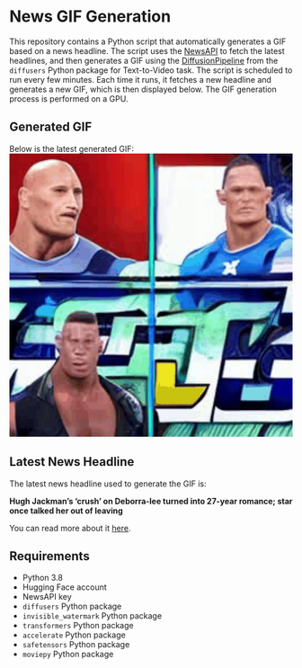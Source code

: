 # News GIF Generation
This repository contains a Python script that automatically generates a GIF based on a news headline. The script uses the [NewsAPI](https://newsapi.org/) to fetch the latest headlines, and then generates a GIF using the [DiffusionPipeline](https://github.com/huggingface/diffusers) from the `diffusers` Python package for Text-to-Video task.
The script is scheduled to run every few minutes. Each time it runs, it fetches a new headline and generates a new GIF, which is then displayed below. The GIF generation process is performed on a GPU.

## Generated GIF
Below is the latest generated GIF:
![Generated GIF](output.gif?raw=true&v=1694955981)

## Latest News Headline
The latest news headline used to generate the GIF is:

**Hugh Jackman’s ‘crush’ on Deborra-lee turned into 27-year romance; star once talked her out of leaving**

You can read more about it [here](https://www.foxnews.com/entertainment/hugh-jackman-crush-deborra-lee-turned-27-year-romance-star-once-talking-her-out-leaving).

## Requirements
- Python 3.8
- Hugging Face account
- NewsAPI key
- `diffusers` Python package
- `invisible_watermark` Python package
- `transformers` Python package
- `accelerate` Python package
- `safetensors` Python package
- `moviepy` Python package
